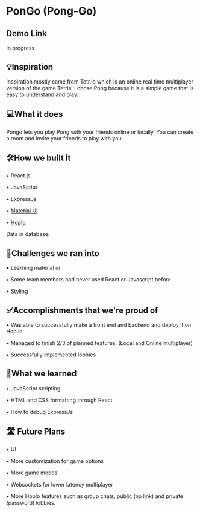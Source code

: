 # PonGo (Pong-Go)

## Demo Link
In progress

## 💡Inspiration

Inspiration mostly came from Tetr.io which is an online real time multiplayer version of the game Tetris. I chose Pong because it is a simple game that is easy to understand and play.

## 💻What it does

Pongo lets you play Pong with your friends online or locally. You can create a room and invite your friends to play with you.

## 🛠️How we built it

• React.js

• JavaScript

• ExpressJs

• [Material UI](https://mui.com/)

• [HopIo](https://hop.io/)

Data in database:

## 🛑Challenges we ran into

• Learning material ui

• Some team members had never used React or Javascript before

• Styling

## ✅Accomplishments that we're proud of

• Was able to successfully make a front end and backend and deploy it on Hop.io 

• Managed to finish 2/3 of planned features. (Local and Online multiplayer)

• Successfully implemented lobbies

## 📖What we learned

• JavaScript scripting

• HTML and CSS formatting through React

• How to debug ExpressJs

## 🛣️ Future Plans

• UI

• More customization for game options

• More game modes

• Websockets for lower latency multiplayer

• More HopIo features such as group chats, public (no link) and private (password) lobbies.